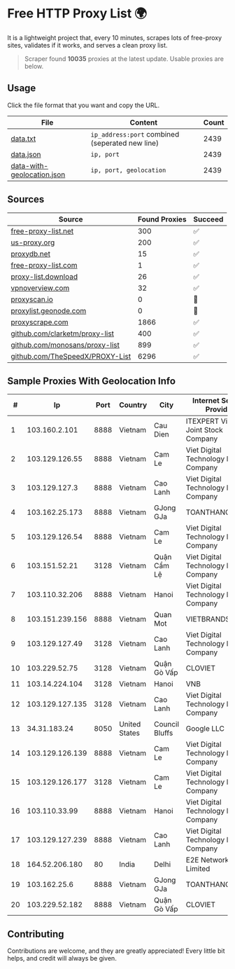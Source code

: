 
# Free HTTP Proxy List 🌍

It is a lightweight project that, every 10 minutes, scrapes lots of free-proxy sites, validates if it works, and serves a clean proxy list.


> Scraper found **10035** proxies at the latest update. Usable proxies are below.

## Usage

Click the file format that you want and copy the URL.


|File|Content|Count|
|----|-------|-----|
|[data.txt](https://raw.githubusercontent.com/themiralay/Proxy-List-World/master/data.txt)|`ip_address:port` combined (seperated new line)|2439|
|[data.json](https://raw.githubusercontent.com/themiralay/Proxy-List-World/master/data.json)|`ip, port`|2439|
|[data-with-geolocation.json](https://raw.githubusercontent.com/themiralay/Proxy-List-World/master/data-with-geolocation.json)|`ip, port, geolocation`|2439|

## Sources

|Source|Found Proxies|Succeed|
|------|-------------|-------|
|[free-proxy-list.net](https://free-proxy-list.net)|300|✅|
|[us-proxy.org](https://www.us-proxy.org)|200|✅|
|[proxydb.net](http://proxydb.net)|15|✅|
|[free-proxy-list.com](https://free-proxy-list.com/?page=&port=&type%5B%5D=http&type%5B%5D=https&up_time=0&search=Search)|1|✅|
|[proxy-list.download](https://www.proxy-list.download/HTTP)|26|✅|
|[vpnoverview.com](https://vpnoverview.com/privacy/anonymous-browsing/free-proxy-servers)|32|✅|
|[proxyscan.io](https://www.proxyscan.io)|0|🚫|
|[proxylist.geonode.com](https://proxylist.geonode.com/api/proxy-list?limit=300&page=1&sort_by=lastChecked&sort_type=desc&protocols=http,https)|0|🚫|
|[proxyscrape.com](https://api.proxyscrape.com/v2/?request=displayproxies&protocol=http&timeout=10000&country=all&ssl=all&anonymity=all)|1866|✅|
|[github.com/clarketm/proxy-list](https://raw.githubusercontent.com/clarketm/proxy-list/master/proxy-list-raw.txt)|400|✅|
|[github.com/monosans/proxy-list](https://raw.githubusercontent.com/monosans/proxy-list/main/proxies/http.txt)|899|✅|
|[github.com/TheSpeedX/PROXY-List](https://raw.githubusercontent.com/TheSpeedX/PROXY-List/master/http.txt)|6296|✅|


## Sample Proxies With Geolocation Info

|#|Ip|Port|Country|City|Internet Service Provider|
|-|--|----|-------|----|-------------------------|
|1|103.160.2.101|8888|Vietnam|Cau Dien|ITEXPERT Viet Nam Joint Stock Company|
|2|103.129.126.55|8888|Vietnam|Cam Le|Viet Digital Technology Liability Company|
|3|103.129.127.3|8888|Vietnam|Cao Lanh|Viet Digital Technology Liability Company|
|4|103.162.25.173|8888|Vietnam|GJong GJa|TOANTHANGSTECH|
|5|103.129.126.54|8888|Vietnam|Cam Le|Viet Digital Technology Liability Company|
|6|103.151.52.21|3128|Vietnam|Quận Cẩm Lệ|Viet Digital Technology Liability Company|
|7|103.110.32.206|8888|Vietnam|Hanoi|Viet Digital Technology Liability Company|
|8|103.151.239.156|8888|Vietnam|Quan Mot|VIETBRANDS|
|9|103.129.127.49|3128|Vietnam|Cao Lanh|Viet Digital Technology Liability Company|
|10|103.229.52.75|3128|Vietnam|Quận Gò Vấp|CLOVIET|
|11|103.14.224.104|3128|Vietnam|Hanoi|VNB|
|12|103.129.127.135|3128|Vietnam|Cao Lanh|Viet Digital Technology Liability Company|
|13|34.31.183.24|8050|United States|Council Bluffs|Google LLC|
|14|103.129.126.139|8888|Vietnam|Cam Le|Viet Digital Technology Liability Company|
|15|103.129.126.177|3128|Vietnam|Cam Le|Viet Digital Technology Liability Company|
|16|103.110.33.99|8888|Vietnam|Hanoi|Viet Digital Technology Liability Company|
|17|103.129.127.239|8888|Vietnam|Cao Lanh|Viet Digital Technology Liability Company|
|18|164.52.206.180|80|India|Delhi|E2E Networks Limited|
|19|103.162.25.6|8888|Vietnam|GJong GJa|TOANTHANGSTECH|
|20|103.229.52.182|8888|Vietnam|Quận Gò Vấp|CLOVIET|



## Contributing

Contributions are welcome, and they are greatly appreciated! Every
little bit helps, and credit will always be given.

